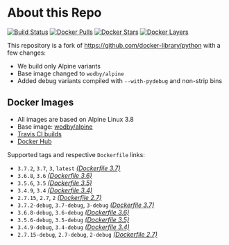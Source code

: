 # About this Repo

[![Build Status](https://travis-ci.com/wodby/base-python.svg?branch=master)](https://travis-ci.com/wodby/base-python)
[![Docker Pulls](https://img.shields.io/docker/pulls/wodby/base-python.svg)](https://hub.docker.com/r/wodby/base-python)
[![Docker Stars](https://img.shields.io/docker/stars/wodby/base-python.svg)](https://hub.docker.com/r/wodby/base-python)
[![Docker Layers](https://images.microbadger.com/badges/image/wodby/base-python.svg)](https://microbadger.com/images/wodby/base-python)

This repository is a fork of https://github.com/docker-library/python with a few changes:

* We build only Alpine variants
* Base image changed to `wodby/alpine`
* Added debug variants compiled with `--with-pydebug` and non-strip bins

## Docker Images

* All images are based on Alpine Linux 3.8
* Base image: [wodby/alpine](https://github.com/wodby/alpine)
* [Travis CI builds](https://travis-ci.com/wodby/base-python) 
* [Docker Hub](https://hub.docker.com/r/wodby/base-python)

[_(Dockerfile 3.7)_]: https://github.com/wodby/base-python/tree/master/3.7/alpine3.8/Dockerfile.wodby
[_(Dockerfile 3.6)_]: https://github.com/wodby/base-python/tree/master/3.6/alpine3.8/Dockerfile.wodby
[_(Dockerfile 3.5)_]: https://github.com/wodby/base-python/tree/master/3.5/alpine3.8/Dockerfile.wodby
[_(Dockerfile 3.4)_]: https://github.com/wodby/base-python/tree/master/3.4/alpine3.8/Dockerfile.wodby
[_(Dockerfile 2.7)_]: https://github.com/wodby/base-python/tree/master/2.7/alpine3.8/Dockerfile.wodby

Supported tags and respective `Dockerfile` links:

* `3.7.2`, `3.7`, `3`, `latest` [_(Dockerfile 3.7)_]
* `3.6.8`, `3.6` [_(Dockerfile 3.6)_]
* `3.5.6`, `3.5` [_(Dockerfile 3.5)_]
* `3.4.9`, `3.4` [_(Dockerfile 3.4)_]
* `2.7.15`, `2.7`, `2` [_(Dockerfile 2.7)_]
* `3.7.2-debug`, `3.7-debug`, `3-debug` [_(Dockerfile 3.7)_]
* `3.6.8-debug`, `3.6-debug` [_(Dockerfile 3.6)_]
* `3.5.6-debug`, `3.5-debug` [_(Dockerfile 3.5)_]
* `3.4.9-debug`, `3.4-debug` [_(Dockerfile 3.4)_]
* `2.7.15-debug`, `2.7-debug`, `2-debug` [_(Dockerfile 2.7)_]


